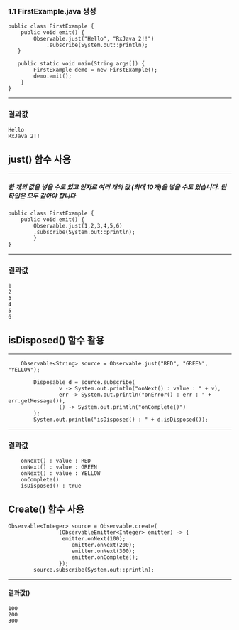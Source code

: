 ### 1.1 FirstExample.java 생성

```
public class FirstExample {
    public void emit() {
        Observable.just("Hello", "RxJava 2!!")
            .subscribe(System.out::println);
   }
   
   public static void main(String args[]) {
        FirstExample demo = new FirstExample();
        demo.emit();
    }
}
```

* * *

### 결과값

```
Hello
RxJava 2!!
```


## just() 함수 사용
--------------
##### 한 개의 값을 넣을 수도 있고 인자로 여러 개의 값 (최대 10개)을 넣을 수도 있습니다. 단 타입은 모두 같아야 합니다

```
public class FirstExample {
    public void emit() {
        Observable.just(1,2,3,4,5,6)
        .subscribe(System.out::println);
        }
}
```

***

### 결과값

```
1
2
3
4
5
6
```

## isDisposed() 함수 활용
-------------------------

```
    Observable<String> source = Observable.just("RED", "GREEN", "YELLOW");

        Disposable d = source.subscribe(
                v -> System.out.println("onNext() : value : " + v),
                err -> System.out.println("onError() : err : " + err.getMessage()),
                () -> System.out.println("onComplete()")
        );
        System.out.println("isDisposed() : " + d.isDisposed());
```

***

### 결과값
```
    onNext() : value : RED
    onNext() : value : GREEN
    onNext() : value : YELLOW
    onComplete()
    isDisposed() : true
```

## Create() 함수 사용

```
Observable<Integer> source = Observable.create(
                (ObservableEmitter<Integer> emitter) -> {
                 emitter.onNext(100);
                    emitter.onNext(200);
                    emitter.onNext(300);
                    emitter.onComplete();
                });
        source.subscribe(System.out::println);
```

---------------------

#### 결과값()
```
100
200
300
```
